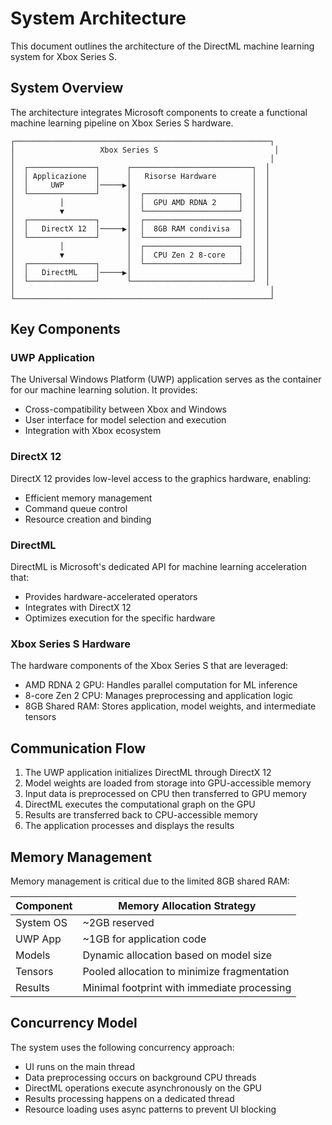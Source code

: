 # System Architecture

This document outlines the architecture of the DirectML machine learning system for Xbox Series S.

## System Overview

The architecture integrates Microsoft components to create a functional machine learning pipeline on Xbox Series S hardware.

```
┌─────────────────────────────────────────────────────────┐
│                   Xbox Series S                          │
│                                                         │
│  ┌───────────────┐      ┌───────────────────────────┐  │
│  │ Applicazione  │      │   Risorse Hardware        │  │
│  │     UWP       │─────▶│                           │  │
│  └───────────────┘      │  ┌─────────────────────┐  │  │
│          │              │  │  GPU AMD RDNA 2     │  │  │
│          ▼              │  └─────────────────────┘  │  │
│  ┌───────────────┐      │  ┌─────────────────────┐  │  │
│  │   DirectX 12  │─────▶│  │  8GB RAM condivisa  │  │  │
│  └───────────────┘      │  └─────────────────────┘  │  │
│          │              │  ┌─────────────────────┐  │  │
│          ▼              │  │  CPU Zen 2 8-core   │  │  │
│  ┌───────────────┐      │  └─────────────────────┘  │  │
│  │   DirectML    │─────▶│                           │  │
│  └───────────────┘      └───────────────────────────┘  │
│                                                         │
└─────────────────────────────────────────────────────────┘
```

## Key Components

### UWP Application
The Universal Windows Platform (UWP) application serves as the container for our machine learning solution. It provides:
- Cross-compatibility between Xbox and Windows
- User interface for model selection and execution
- Integration with Xbox ecosystem

### DirectX 12
DirectX 12 provides low-level access to the graphics hardware, enabling:
- Efficient memory management
- Command queue control
- Resource creation and binding

### DirectML
DirectML is Microsoft's dedicated API for machine learning acceleration that:
- Provides hardware-accelerated operators
- Integrates with DirectX 12
- Optimizes execution for the specific hardware

### Xbox Series S Hardware
The hardware components of the Xbox Series S that are leveraged:
- AMD RDNA 2 GPU: Handles parallel computation for ML inference
- 8-core Zen 2 CPU: Manages preprocessing and application logic
- 8GB Shared RAM: Stores application, model weights, and intermediate tensors

## Communication Flow

1. The UWP application initializes DirectML through DirectX 12
2. Model weights are loaded from storage into GPU-accessible memory
3. Input data is preprocessed on CPU then transferred to GPU memory
4. DirectML executes the computational graph on the GPU
5. Results are transferred back to CPU-accessible memory
6. The application processes and displays the results

## Memory Management

Memory management is critical due to the limited 8GB shared RAM:

| Component | Memory Allocation Strategy |
|-----------|----------------------------|
| System OS | ~2GB reserved              |
| UWP App   | ~1GB for application code  |
| Models    | Dynamic allocation based on model size |
| Tensors   | Pooled allocation to minimize fragmentation |
| Results   | Minimal footprint with immediate processing |

## Concurrency Model

The system uses the following concurrency approach:
- UI runs on the main thread
- Data preprocessing occurs on background CPU threads
- DirectML operations execute asynchronously on the GPU
- Results processing happens on a dedicated thread
- Resource loading uses async patterns to prevent UI blocking 